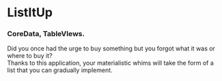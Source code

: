 # ListItUp

### CoreData, TableVIews.  

Did you once had the urge to buy something but you forgot what it was or where to buy it?  
Thanks to this application, your materialistic whims will take the form of a list that you can gradually implement.
